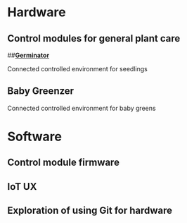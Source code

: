 
# Hardware
## Control modules for general plant care
##**[Germinator](https://github.com/fatcatfablab/SmartGardens/wiki/Germinator)**

Connected controlled environment for seedlings
## Baby Greenzer

Connected controlled environment for baby greens

# Software
## Control module firmware
## IoT UX
## Exploration of using Git for hardware


